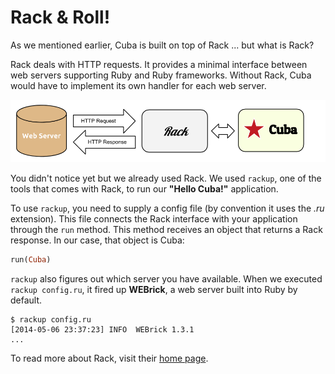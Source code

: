 Rack & Roll!
============

As we mentioned earlier, Cuba is built on top of Rack ... but what is Rack?

Rack deals with HTTP requests. It provides a minimal interface between web
servers supporting Ruby and Ruby frameworks. Without Rack, Cuba would have
to implement its own handler for each web server.

![graph](/assets/rack.png)

You didn't notice yet but we already used Rack. We used `rackup`, one of
the tools that comes with Rack, to run our **"Hello Cuba!"** application.

To use `rackup`, you need to supply a config file (by convention it uses
the *.ru* extension). This file connects the Rack interface with your
application through the `run` method. This method receives an object that
returns a Rack response. In our case, that object is Cuba:

```ruby
run(Cuba)
```

`rackup` also figures out which server you have available. When we
executed `rackup config.ru`, it fired up **WEBrick**, a web server
built into Ruby by default.

```
$ rackup config.ru
[2014-05-06 23:37:23] INFO  WEBrick 1.3.1
...
```

To read more about Rack, visit their [home page](http://rack.github.io/).
